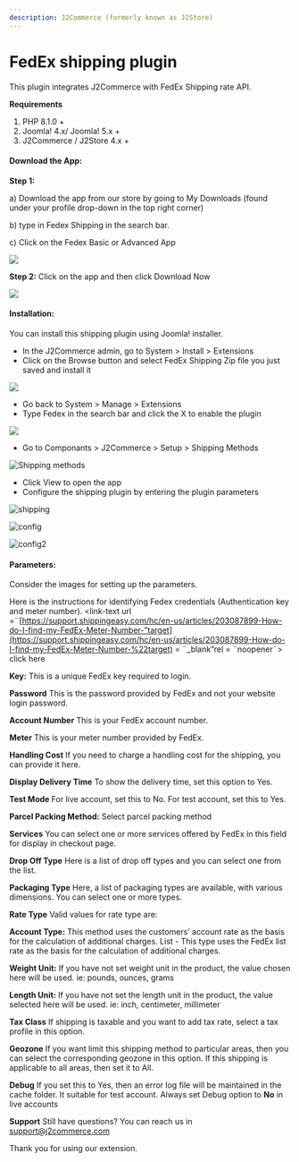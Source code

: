 ```yaml
---
description: J2Commerce (formerly known as J2Store)
---
```


# FedEx shipping plugin

This plugin integrates J2Commerce with FedEx Shipping rate API.

**Requirements**

1. PHP 8.1.0 +
2. Joomla! 4.x/ Joomla! 5.x +
3. J2Commerce / J2Store 4.x +

#### **Download the App:**

**Step 1:**&#x20;

a) Download the app from our store by going to My Downloads (found under your profile drop-down in the top right corner)&#x20;

b) type in Fedex Shipping in the search bar.&#x20;

c) Click on the Fedex Basic or Advanced App

![](../../assets/fedex-download.webp)

**Step 2:** Click on the app and then click Download Now

![](<../../assets/fedex-download2 (1).webp>)

#### **Installation:**&#x20;

You can install this shipping plugin using Joomla! installer.

- In the J2Commerce admin, go to System > Install > Extensions&#x20;
- Click on the Browse button and select FedEx Shipping Zip file you just saved and install it

![](<../../assets/app install1.webp>)

- Go back to System > Manage > Extensions
- Type Fedex in the search bar and click the X to enable the plugin

![](../../assets/fedex-enable.webp)

- Go to Componants > J2Commerce > Setup > Shipping Methods

![Shipping methods](../../assets/fedex-setup.webp)

- Click View to open the app
- Configure the shipping plugin by entering the plugin parameters

![shipping](../../assets/fedex-config1.webp)

![config](../../assets/fedex-config2.webp)

![config2](../../assets/fedex-config3.webp)

#### **Parameters:**&#x20;

Consider the images for setting up the parameters.

Here is the instructions for identifying Fedex credentials (Authentication key and meter number). \<link-text url =¨[https://support.shippingeasy.com/hc/en-us/articles/203087899-How-do-I-find-my-FedEx-Meter-Number-”target](https://support.shippingeasy.com/hc/en-us/articles/203087899-How-do-I-find-my-FedEx-Meter-Number-%22target) = ¨\_blank”rel = ¨noopener¨> click here

**Key:** This is a unique FedEx key required to login.

**Password** This is the password provided by FedEx and not your website login password.

**Account Number** This is your FedEx account number.

**Meter** This is your meter number provided by FedEx.

**Handling Cost** If you need to charge a handling cost for the shipping, you can provide it here.

**Display Delivery Time** To show the delivery time, set this option to Yes.

**Test Mode** For live account, set this to No. For test account, set this to Yes.

**Parcel Packing Method:** Select parcel packing method

**Services** You can select one or more services offered by FedEx in this field for display in checkout page.

**Drop Off Type** Here is a list of drop off types and you can select one from the list.

**Packaging Type** Here, a list of packaging types are available, with various dimensions. You can select one or more types.

**Rate Type** Valid values for rate type are:

**Account Type:** This method uses the customers’ account rate as the basis for the calculation of additional charges. List - This type uses the FedEx list rate as the basis for the calculation of additional charges.

**Weight Unit:** If you have not set weight unit in the product, the value chosen here will be used. ie: pounds, ounces, grams

**Length Unit:** If you have not set the length unit in the product, the value selected here will be used. ie: inch, centimeter, millimeter

**Tax Class** If shipping is taxable and you want to add tax rate, select a tax profile in this option.

**Geozone** If you want limit this shipping method to particular areas, then you can select the corresponding geozone in this option. If this shipping is applicable to all areas, then set it to All.

**Debug** If you set this to Yes, then an error log file will be maintained in the cache folder. It suitable for test account. Always set Debug option to **No** in live accounts

**Support** Still have questions? You can reach us in [support@j2commerce.com](mailto\:support@j2commerce.com)

Thank you for using our extension.
